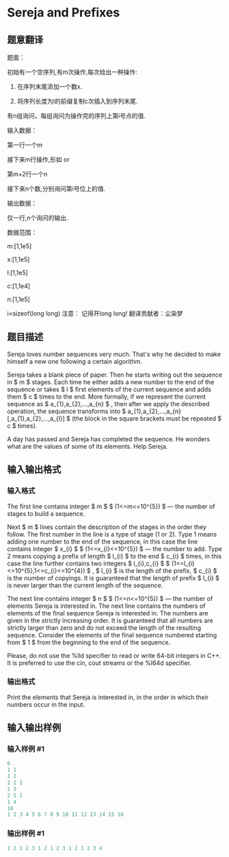 # Sereja and Prefixes

## 题意翻译

题面：

初始有一个空序列,有m次操作,每次给出一种操作:

1. 在序列末尾添加一个数x.

2. 将序列长度为l的前缀复制c次插入到序列末尾.

有n组询问，每组询问为操作完的序列上第i号点的值.

输入数据：

第一行一个m

接下来m行操作,形如 or 

第m+2行一个n

接下来n个数,分别询问第i号位上的值.

输出数据：

仅一行,n个询问的输出.

数据范围：

m:[1,1e5]

x:[1,1e5]

l:[1,1e5]

c:[1,1e4]

n:[1,1e5]

i<sizeof(long long) 注意： 记得开long long! 翻译贡献者：尘染梦

## 题目描述

Sereja loves number sequences very much. That's why he decided to make himself a new one following a certain algorithm.

Sereja takes a blank piece of paper. Then he starts writing out the sequence in $ m $ stages. Each time he either adds a new number to the end of the sequence or takes $ l $ first elements of the current sequence and adds them $ c $ times to the end. More formally, if we represent the current sequence as $ a_{1},a_{2},...,a_{n} $ , then after we apply the described operation, the sequence transforms into $ a_{1},a_{2},...,a_{n}[,a_{1},a_{2},...,a_{l}] $ (the block in the square brackets must be repeated $ c $ times).

A day has passed and Sereja has completed the sequence. He wonders what are the values of some of its elements. Help Sereja.

## 输入输出格式

### 输入格式

The first line contains integer $ m $ $ (1<=m<=10^{5}) $ — the number of stages to build a sequence.

Next $ m $ lines contain the description of the stages in the order they follow. The first number in the line is a type of stage (1 or 2). Type 1 means adding one number to the end of the sequence, in this case the line contains integer $ x_{i} $ $ (1<=x_{i}<=10^{5}) $ — the number to add. Type 2 means copying a prefix of length $ l_{i} $ to the end $ c_{i} $ times, in this case the line further contains two integers $ l_{i},c_{i} $ $ (1<=l_{i}<=10^{5},1<=c_{i}<=10^{4}) $ , $ l_{i} $ is the length of the prefix, $ c_{i} $ is the number of copyings. It is guaranteed that the length of prefix $ l_{i} $ is never larger than the current length of the sequence.

The next line contains integer $ n $ $ (1<=n<=10^{5}) $ — the number of elements Sereja is interested in. The next line contains the numbers of elements of the final sequence Sereja is interested in. The numbers are given in the strictly increasing order. It is guaranteed that all numbers are strictly larger than zero and do not exceed the length of the resulting sequence. Consider the elements of the final sequence numbered starting from $ 1 $ from the beginning to the end of the sequence.

Please, do not use the %lld specifier to read or write 64-bit integers in С++. It is preferred to use the cin, cout streams or the %I64d specifier.

### 输出格式

Print the elements that Sereja is interested in, in the order in which their numbers occur in the input.

## 输入输出样例

### 输入样例 #1

```cpp
6
1 1
1 2
2 2 1
1 3
2 5 2
1 4
16
1 2 3 4 5 6 7 8 9 10 11 12 13 14 15 16

```
### 输出样例 #1

```cpp
1 2 1 2 3 1 2 1 2 3 1 2 1 2 3 4

```
